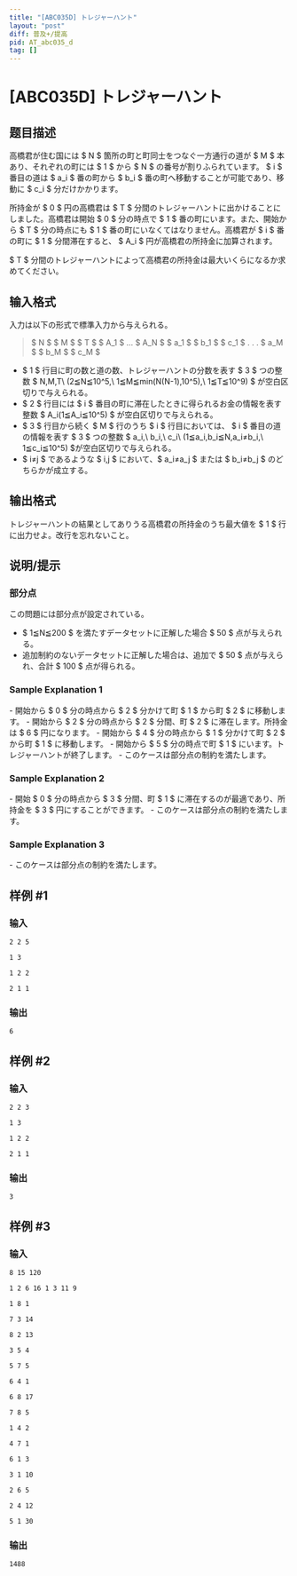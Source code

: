 ```yaml
---
title: "[ABC035D] トレジャーハント"
layout: "post"
diff: 普及+/提高
pid: AT_abc035_d
tag: []
---
```


# [ABC035D] トレジャーハント

## 题目描述

[problemUrl]: https://atcoder.jp/contests/abc035/tasks/abc035_d

高橋君が住む国には $ N $ 箇所の町と町同士をつなぐ一方通行の道が $ M $ 本あり、それぞれの町には $ 1 $ から $ N $ の番号が割りふられています。 $ i $ 番目の道は $ a_i $ 番の町から $ b_i $ 番の町へ移動することが可能であり、移動に $ c_i $ 分だけかかります。

所持金が $ 0 $ 円の高橋君は $ T $ 分間のトレジャーハントに出かけることにしました。高橋君は開始 $ 0 $ 分の時点で $ 1 $ 番の町にいます。また、開始から $ T $ 分の時点にも $ 1 $ 番の町にいなくてはなりません。高橋君が $ i $ 番の町に $ 1 $ 分間滞在すると、 $ A_i $ 円が高橋君の所持金に加算されます。

$ T $ 分間のトレジャーハントによって高橋君の所持金は最大いくらになるか求めてください。

## 输入格式

入力は以下の形式で標準入力から与えられる。

> $ N $ $ M $ $ T $ $ A_1 $ … $ A_N $ $ a_1 $ $ b_1 $ $ c_1 $ . . . $ a_M $ $ b_M $ $ c_M $

- $ 1 $ 行目に町の数と道の数、トレジャーハントの分数を表す $ 3 $ つの整数 $ N,M,T\ (2≦N≦10^5,\ 1≦M≦min(N(N-1),10^5),\ 1≦T≦10^9) $ が空白区切りで与えられる。
- $ 2 $ 行目には $ i $ 番目の町に滞在したときに得られるお金の情報を表す整数 $ A_i(1≦A_i≦10^5) $ が空白区切りで与えられる。
- $ 3 $ 行目から続く $ M $ 行のうち $ i $ 行目においては、 $ i $ 番目の道の情報を表す $ 3 $ つの整数 $ a_i,\ b_i,\ c_i\ (1≦a_i,b_i≦N,a_i≠b_i,\ 1≦c_i≦10^5) $が空白区切りで与えられる。
- $ i≠j $ であるような $ i,j $ において、$ a_i≠a_j $ または $ b_i≠b_j $ のどちらかが成立する。

## 输出格式

トレジャーハントの結果としてありうる高橋君の所持金のうち最大値を $ 1 $ 行に出力せよ。改行を忘れないこと。

## 说明/提示

### 部分点

この問題には部分点が設定されている。

- $ 1≦N≦200 $ を満たすデータセットに正解した場合 $ 50 $ 点が与えられる。
- 追加制約のないデータセットに正解した場合は、追加で $ 50 $ 点が与えられ、合計 $ 100 $ 点が得られる。

### Sample Explanation 1

\- 開始から $ 0 $ 分の時点から $ 2 $ 分かけて町 $ 1 $ から町 $ 2 $ に移動します。 - 開始から $ 2 $ 分の時点から $ 2 $ 分間、町 $ 2 $ に滞在します。所持金は $ 6 $ 円になります。 - 開始から $ 4 $ 分の時点から $ 1 $ 分かけて町 $ 2 $ から町 $ 1 $ に移動します。 - 開始から $ 5 $ 分の時点で町 $ 1 $ にいます。トレジャーハントが終了します。 - このケースは部分点の制約を満たします。

### Sample Explanation 2

\- 開始 $ 0 $ 分の時点から $ 3 $ 分間、町 $ 1 $ に滞在するのが最適であり、所持金を $ 3 $ 円にすることができます。 - このケースは部分点の制約を満たします。

### Sample Explanation 3

\- このケースは部分点の制約を満たします。

## 样例 #1

### 输入

```
2 2 5
1 3
1 2 2
2 1 1
```

### 输出

```
6
```

## 样例 #2

### 输入

```
2 2 3
1 3
1 2 2
2 1 1
```

### 输出

```
3
```

## 样例 #3

### 输入

```
8 15 120
1 2 6 16 1 3 11 9
1 8 1
7 3 14
8 2 13
3 5 4
5 7 5
6 4 1
6 8 17
7 8 5
1 4 2
4 7 1
6 1 3
3 1 10
2 6 5
2 4 12
5 1 30
```

### 输出

```
1488
```

